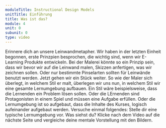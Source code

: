 ```yaml
---
moduleTitle: Instructional Design Models
unitTitle: Einführung
title: Was ist das?
module: 4
unit: 0
subunit: 0
type: video
---
```


Erinnere dich an unsere Leinwandmetapher. Wir haben in der letzten Einheit begonnen, erste Prinzpien besprochen, die wichtig sind, wenn wir E-Learning Produkte entwickeln. Bei der Malerei könnte so ein Prinzip sein, dass wir bevor wir auf die Leinwand malen, Skizzen anfertigen, was wir zeichnen sollen. Oder nur bestimmte Pinselarten sollten für Leinwände benutzt werden. Jetzt gehen wir ein Stück weiter. So wie der Maler sich überlegt, in welchem Stil er malt, überlegen wir uns nun, in welchem Stil wir eine gesamte Lernumgebung aufbauen. Ein Stil wäre beispielsweise, dass die Lernenden ein Problem lösen sollen. Oder die LErnenden sind Protagonisten in einem Spiel und müssen eine Aufgabe erfüllen. Oder die Lernumgebung ist so aufgebaut, dass die Inhalte des Kurses, logisch aufeinander aufgebaut werden. Versuche einmal folgendes: Stelle dir eine typische Lernumgebung vor. Was siehst du? Klicke nach dem Video auf die nächste Seite und vergleiche deine mentale Vorstellung mit den Bildern.